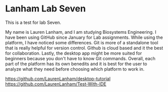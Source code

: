 # Lanham Lab Seven
 
 This is a test for lab Seven.

My name is Lauren Lanham, and I am studying Biosystems Engineering. I have been using GitHub since January for Lab assignments. While using the platform, I have noticed some differences. Git is more of a standalone tool that is really helpful for version control. Github is cloud based and it the best for collaboration. Lastly, the desktop app might be more suited for beginners because you don't have to know Git commands. Overall, each part of the platform has its own benedits and it is best for the user to analyze what they need before choosing which platform to work in. 

https://github.com/LaurenLanham/desktop-tutorial
https://github.com/LaurenLanham/Test-With-IDE
